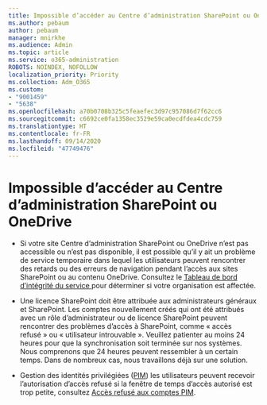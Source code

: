 ```yaml
---
title: Impossible d’accéder au Centre d’administration SharePoint ou OneDrive
ms.author: pebaum
author: pebaum
manager: mnirkhe
ms.audience: Admin
ms.topic: article
ms.service: o365-administration
ROBOTS: NOINDEX, NOFOLLOW
localization_priority: Priority
ms.collection: Adm_O365
ms.custom:
- "9001459"
- "5638"
ms.openlocfilehash: a70b0708b325c5feaefec3d97c957086d7f62cc6
ms.sourcegitcommit: c6692ce0fa1358ec3529e59ca0ecdfdea4cdc759
ms.translationtype: HT
ms.contentlocale: fr-FR
ms.lasthandoff: 09/14/2020
ms.locfileid: "47749476"
---
```

# <a name="unable-to-access-sharepoint-or-onedrive-admin-center"></a>Impossible d’accéder au Centre d’administration SharePoint ou OneDrive

- Si votre site Centre d’administration SharePoint ou OneDrive n’est pas accessible ou n’est pas disponible, il est possible qu’il y ait un problème de service temporaire dans lequel les utilisateurs peuvent rencontrer des retards ou des erreurs de navigation pendant l’accès aux sites SharePoint ou au contenu OneDrive. Consultez le [Tableau de bord d’intégrité du service ](https://admin.microsoft.com/AdminPortal/Home#/servicehealth) pour déterminer si votre organisation est affectée.

- Une licence SharePoint doit être attribuée aux administrateurs généraux et SharePoint. Les comptes nouvellement créés qui ont été attribués avec un rôle d’administrateur ou de licence SharePoint peuvent rencontrer des problèmes d’accès à SharePoint, comme « accès refusé » ou « utilisateur introuvable ». Veuillez patienter au moins 24 heures pour que la synchronisation soit terminée sur nos systèmes. Nous comprenons que 24 heures peuvent ressembler à un certain temps. Dans de nombreux cas, nous travaillons déjà sur une solution.

- Gestion des identités privilégiées ([PIM](https://docs.microsoft.com/azure/active-directory/privileged-identity-management/pim-how-to-add-role-to-user?tabs=new))  les utilisateurs peuvent recevoir l’autorisation d’accès refusé si la fenêtre de temps d’accès autorisé est trop petite, consultez [Accès refusé aux comptes PIM](https://docs.microsoft.com/sharepoint/troubleshoot/administration/access-denied-to-pim-user-accounts).